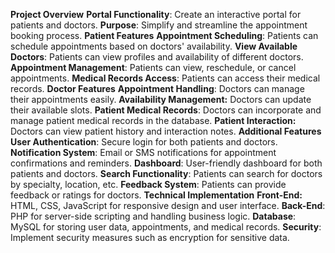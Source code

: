 **Project Overview**
**Portal Functionality**: Create an interactive portal for patients and doctors.
**Purpose**: Simplify and streamline the appointment booking process.
**Patient Features**
**Appointment Scheduling**: Patients can schedule appointments based on doctors' availability.
**View Available Doctors**: Patients can view profiles and availability of different doctors.
**Appointment Management**: Patients can view, reschedule, or cancel appointments.
**Medical Records Access**: Patients can access their medical records.
**Doctor Features**
**Appointment Handling**: Doctors can manage their appointments easily.
**Availability Management:** Doctors can update their available slots.
**Patient Medical Records**: Doctors can incorporate and manage patient medical records in the database.
**Patient Interaction:** Doctors can view patient history and interaction notes.
**Additional Features**
**User Authentication**: Secure login for both patients and doctors.
**Notification System**: Email or SMS notifications for appointment confirmations and reminders.
**Dashboard**: User-friendly dashboard for both patients and doctors.
**Search Functionality**: Patients can search for doctors by specialty, location, etc.
**Feedback System**: Patients can provide feedback or ratings for doctors.
**Technical Implementation**
**Front-End:** HTML, CSS, JavaScript for responsive design and user interface.
**Back-End**: PHP for server-side scripting and handling business logic.
**Database**: MySQL for storing user data, appointments, and medical records.
**Security**: Implement security measures such as encryption for sensitive data.
